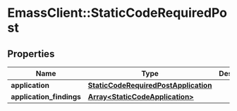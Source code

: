 # EmassClient::StaticCodeRequiredPost

## Properties
Name | Type | Description | Notes
------------ | ------------- | ------------- | -------------
**application** | [**StaticCodeRequiredPostApplication**](StaticCodeRequiredPostApplication.md) |  | [optional] 
**application_findings** | [**Array&lt;StaticCodeApplication&gt;**](StaticCodeApplication.md) |  | [optional] 

